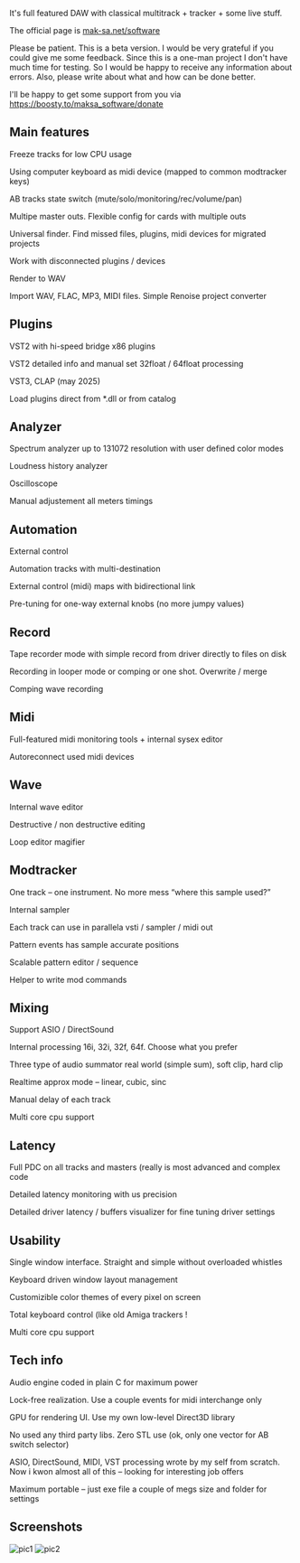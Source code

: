 It's full featured DAW with classical multitrack + tracker + some live stuff.

The official page is [mak-sa.net/software](http://mak-sa.net/software)

Please be patient. This is a beta version. I would be very grateful if you could give me some feedback. Since this is a one-man project I don't have much time for testing. So I would be happy to receive any information about errors. Also, please write about what and how can be done better.

I'll be happy to get some support from you via https://boosty.to/maksa_software/donate

## Main features

Freeze tracks for low CPU usage

Using computer keyboard as midi device (mapped to common modtracker keys)

AB tracks state switch (mute/solo/monitoring/rec/volume/pan)

Multipe master outs. Flexible config for cards with multiple outs

Universal finder. Find missed files, plugins, midi devices for migrated projects

Work with disconnected plugins / devices

Render to WAV

Import WAV, FLAC, MP3, MIDI files. Simple Renoise project converter

## Plugins

VST2 with hi-speed bridge x86 plugins

VST2 detailed info and manual set 32float / 64float processing

VST3, CLAP (may 2025)

Load plugins direct from *.dll or from catalog

## Analyzer

Spectrum analyzer up to 131072 resolution with user defined color modes

Loudness history analyzer

Oscilloscope

Manual adjustement all meters timings

## Automation  
External control

Automation tracks with multi-destination

External control (midi) maps with bidirectional link

Pre-tuning for one-way external knobs (no more jumpy values)

## Record

Tape recorder mode with simple record from driver directly to files on disk

Recording in looper mode or comping or one shot. Overwrite / merge

Comping wave recording

## Midi

Full-featured midi monitoring tools + internal sysex editor

Autoreconnect used midi devices

## Wave

Internal wave editor

Destructive / non destructive editing

Loop editor magifier

## Modtracker

One track – one instrument. No more mess “where this sample used?”

Internal sampler

Each track can use in parallela vsti / sampler / midi out

Pattern events has sample accurate positions

Scalable pattern editor / sequence

Helper to write mod commands

## Mixing

Support ASIO / DirectSound

Internal processing 16i, 32i, 32f, 64f. Choose what you prefer

Three type of audio summator real world (simple sum), soft clip, hard clip

Realtime approx mode – linear, cubic, sinc

Manual delay of each track

Multi core cpu support

##  Latency

Full PDC on all tracks and masters (really is most advanced and complex code 

Detailed latency monitoring with us precision

Detailed driver latency / buffers visualizer for fine tuning driver settings

##  Usability

Single window interface. Straight and simple without overloaded whistles

Keyboard driven window layout management

Customizible color themes of every pixel on screen

Total keyboard control (like old Amiga trackers !

Multi core cpu support

##  Tech info

Audio engine coded in plain C for maximum power

Lock-free realization. Use a couple events for midi interchange only

GPU for rendering UI. Use my own low-level Direct3D library

No used any third party libs. Zero STL use (ok, only one vector for AB switch selector)

ASIO, DirectSound, MIDI, VST processing wrote by my self from scratch. Now i kwon almost all of this – looking for interesting job offers

Maximum portable – just exe file a couple of megs size and folder for settings

## Screenshots
![pic1](http://mak-sa.net/software/wp-content/uploads/2024/10/2024-10-08_222046-mted.png)
![pic2](http://mak-sa.net/software/wp-content/uploads/2024/10/2024-10-08_221222-mod-view.png)
